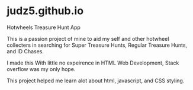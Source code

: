 # judz5.github.io
Hotwheels Treasure Hunt App

This is a passion project of mine to aid my self and other hotwheel collecters in searching for Super Treasure Hunts, Regular Treasure Hunts, and ID Chases.

I made this With little no expeirence in HTML Web Development, Stack overflow was my only hope.

This project helped me learn alot about html, javascript, and CSS styling.



